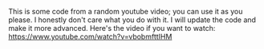 This is some code from a random youtube video; you can use it as you please. I honestly don't care what you do with it. I will update the code and make it more advanced.
Here's the video if you want to watch: https://www.youtube.com/watch?v=vbobmfttIHM
